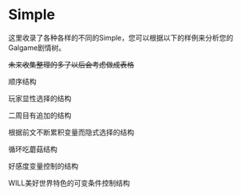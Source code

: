 # Simple

这里收录了各种各样的不同的Simple，您可以根据以下的样例来分析您的Galgame剧情树。

~~未来收集整理的多了以后会考虑做成表格~~



顺序结构

玩家显性选择的结构

二周目有追加的结构

根据前文不断累积变量而隐式选择的结构

循环吃蘑菇结构

好感度变量控制的结构

WILL美好世界特色的可变条件控制结构

